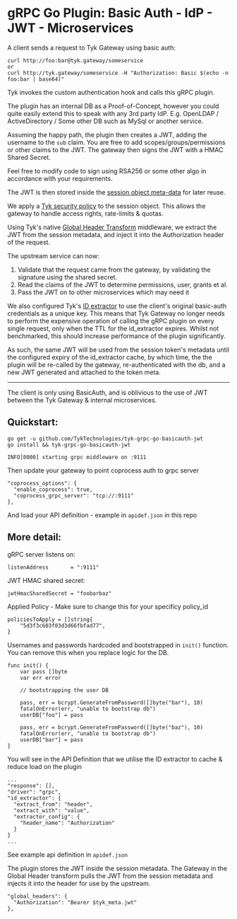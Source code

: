 # gRPC Go Plugin: Basic Auth - IdP - JWT - Microservices

A client sends a request to Tyk Gateway using basic auth:

```
curl http://foo:bar@tyk.gateway/someservice
or
curl http://tyk.gateway/someservice -H "Authorization: Basic $(echo -n foo:bar | base64)"
```

Tyk invokes the custom authentication hook and calls this gRPC plugin.

The plugin has an internal DB as a Proof-of-Concept, however you
could quite easily extend this to speak with any 3rd party IdP. E.g.
OpenLDAP / ActiveDirectory / Some other DB such as MySql or another service.

Assuming the happy path, the plugin then creates a JWT, adding the username 
to the `sub` claim. You are free to add scopes/groups/permissions or other claims
to the JWT. The gateway then signs the JWT with a HMAC Shared Secret.

Feel free to modify code to sign using RSA256 or some other algo in accordance
with your requirements.

The JWT is then stored inside the 
<a href="https://tyk.io/docs/concepts/session-meta-data/" target="_blank">
	session object meta-data</a> for later reuse. 

We apply a 
<a href="https://tyk.io/docs/security/security-policies/policies-guide/" target="_blank">
	Tyk security policy</a> to the session object. This allows the gateway 
	to handle access rights, rate-limits & quotas.

Using Tyk's native 
<a href="https://tyk.io/docs/transform-traffic/request-headers/" target="_blank">
	Global Header Transform</a> middleware, we extract the JWT from the session
	metadata, and inject it into the Authorization header of the request.
	
The upstream service can now:

1. Validate that the request came from the gateway, by validating the signature
using the shared secret.
2. Read the claims of the JWT to determine permissions, user, grants et al.
3. Pass the JWT on to other microservices which may need it

We also configured Tyk's 
<a href="https://tyk.io/docs/customise-tyk/plugins/rich-plugins/id-extractor/" target="_blank">
	ID extractor</a> to use the client's original basic-auth credentials as 
	a unique key. This means that Tyk Gateway no longer needs to perform the 
	expensive operation of calling the gRPC plugin on every single request, 
	only when the TTL for the id_extractor expires. Whilst not benchmarked,
	this should increase performance of the plugin significantly.

As such, the same JWT will be used from the session token's metadata until
the configured expiry of the id_extractor cache, by which time, the the plugin
will be re-called by the gateway, re-authenticated with the db, and a new JWT 
generated and attached to the token meta.

---

The client is only using BasicAuth, and is oblivious to the use of JWT between
the Tyk Gateway & internal microservices.

## Quickstart:

```
go get -u github.com/TykTechnologies/tyk-grpc-go-basicauth-jwt
go install && tyk-grpc-go-basicauth-jwt

INFO[0000] starting grpc middleware on :9111 
```

Then update your gateway to point coprocess auth to grpc server

```
"coprocess_options": {
  "enable_coprocess": true,
  "coprocess_grpc_server": "tcp://:9111"
},
```

And load your API definition - example in `apidef.json` in this repo

## More detail:

gRPC server listens on:

```
listenAddress       = ":9111"
```

JWT HMAC shared secret:

```
jwtHmacSharedSecret = "foobarbaz"
```

Applied Policy - Make sure to change this for your specificy policy_id

```
policiesToApply = []string{
	"5d3f3c603f03d3d66fbfad77",
}
```

Usernames and passwords hardcoded and bootstrapped in `init()` function.
You can remove this when you replace logic for the DB.

```
func init() {
	var pass []byte
	var err error

	// bootstrapping the user DB

	pass, err = bcrypt.GenerateFromPassword([]byte("bar"), 10)
	fatalOnError(err, "unable to bootstrap db")
	userDB["foo"] = pass

	pass, err = bcrypt.GenerateFromPassword([]byte("baz"), 10)
	fatalOnError(err, "unable to bootstrap db")
	userDB["bar"] = pass
}
```

You will see in the API Definition that we utilise the ID extractor to cache & reduce load on the plugin

```
...
"response": [],
"driver": "grpc",
"id_extractor": {
  "extract_from": "header",
  "extract_with": "value",
  "extractor_config": {
    "header_name": "Authorization"
  }
}
...
```

See example api definition in `apidef.json`

The plugin stores the JWT inside the session metadata.
The Gateway in the Global Header transform pulls the JWT from the session metadata and injects it
into the header for use by the upstream.

```
"global_headers": {
  "Authorization": "Bearer $tyk_meta.jwt"
},
```
